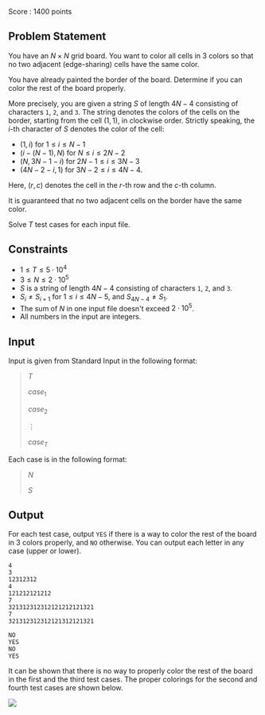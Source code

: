 Score : $1400$ points

## Problem Statement

You have an $N \times N$ grid board.
You want to color all cells in $3$ colors so that no two adjacent (edge-sharing) cells have the same color. 

You have already painted the border of the board. Determine if you can color the rest of the board properly.

More precisely, you are given a string $S$ of length $4N-4$ consisting of characters `1`, `2`, and `3`. The string denotes the colors of the cells on the border, starting from the cell $(1, 1)$, in clockwise order.
Strictly speaking, the $i$-th character of $S$ denotes the color of the cell:

- $(1, i)$ for $1 \le i \le N-1$
- $(i - (N-1), N)$ for $N \le i \le 2N-2$
- $(N, 3N - 1 - i)$ for $2N-1 \le i \le 3N-3$
- $(4N-2 - i, 1)$ for $3N-2 \le i \le 4N-4$.

Here, $(r,c)$ denotes the cell in the $r$-th row and the $c$-th column.

It is guaranteed that no two adjacent cells on the border have the same color.

Solve $T$ test cases for each input file.

## Constraints

- $1 \le T \le 5 \cdot 10^4$
- $3 \le N \le 2 \cdot 10^5$
- $S$ is a string of length $4N-4$ consisting of characters `1`, `2`, and `3`.
- $S_i \neq S_{i+1}$ for $1 \le i \le 4N-5$, and $S_{4N-4} \neq S_1$.
- The sum of $N$ in one input file doesn't exceed $2\cdot 10^5$.
- All numbers in the input are integers.

## Input

Input is given from Standard Input in the following format:

> $T$
> 
> $case_1$
> 
> $case_2$
> 
> $\vdots$
> 
> $case_T$

Each case is in the following format:

> $N$
> 
> $S$

## Output

For each test case, output `YES` if there is a way to color the rest of the board in $3$ colors properly, and `NO` otherwise. You can output each letter in any case (upper or lower).

```input1
4
3
12312312
4
121212121212
7
321312312312121212121321
7
321312312312121312121321
```

```output1
NO
YES
NO
YES
```

It can be shown that there is no way to properly color the rest of the board in the first and the third test cases. The proper colorings for the second and fourth test cases are shown below.

![](https://img.atcoder.jp/agc059/1ada4c7ac4b8e04277788b67a8d2a71c.png)